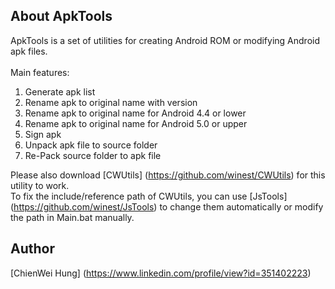 ## About ApkTools

ApkTools is a set of utilities for creating Android ROM or modifying Android apk files.<br />
<br />
Main features:<br />
  1. Generate apk list<br />
  2. Rename apk to original name with version<br />
  3. Rename apk to original name for Android 4.4 or lower<br />
  4. Rename apk to original name for Android 5.0 or upper<br />
  5. Sign apk<br />
  6. Unpack apk file to source folder<br />
  7. Re-Pack source folder to apk file<br />

Please also download [CWUtils] (https://github.com/winest/CWUtils) for this utility to work.<br />
To fix the include/reference path of CWUtils, you can use [JsTools] (https://github.com/winest/JsTools) to change them automatically or modify the path in Main.bat manually.<br />
 
## Author
[ChienWei Hung] (https://www.linkedin.com/profile/view?id=351402223)

